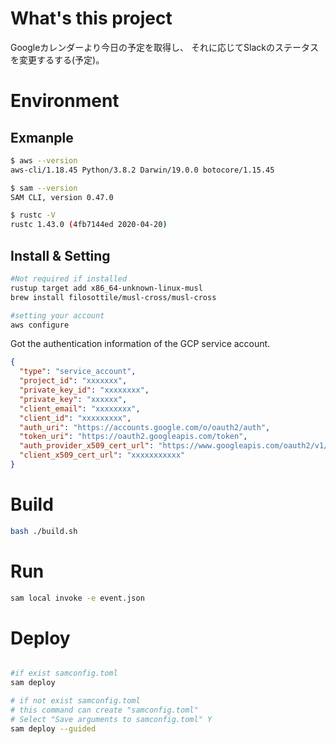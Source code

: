 # What's this project

Googleカレンダーより今日の予定を取得し、
それに応じてSlackのステータスを変更するする(予定)。

# Environment

## Exmanple

```bash
$ aws --version
aws-cli/1.18.45 Python/3.8.2 Darwin/19.0.0 botocore/1.15.45

$ sam --version
SAM CLI, version 0.47.0

$ rustc -V
rustc 1.43.0 (4fb7144ed 2020-04-20)

```

## Install & Setting

```bash
#Not required if installed
rustup target add x86_64-unknown-linux-musl
brew install filosottile/musl-cross/musl-cross

#setting your account
aws configure
```

Got the authentication information of the GCP service account.

```json:google_secret.json
{
  "type": "service_account",
  "project_id": "xxxxxxx",
  "private_key_id": "xxxxxxxx",
  "private_key": "xxxxxx",
  "client_email": "xxxxxxxx",
  "client_id": "xxxxxxxxx",
  "auth_uri": "https://accounts.google.com/o/oauth2/auth",
  "token_uri": "https://oauth2.googleapis.com/token",
  "auth_provider_x509_cert_url": "https://www.googleapis.com/oauth2/v1/certs",
  "client_x509_cert_url": "xxxxxxxxxxx"
}
```

# Build

```bash
bash ./build.sh
```

# Run

```bash
sam local invoke -e event.json
```

# Deploy

```bash

#if exist samconfig.toml
sam deploy

# if not exist samconfig.toml
# this command can create "samconfig.toml"
# Select "Save arguments to samconfig.toml" Y
sam deploy --guided
```